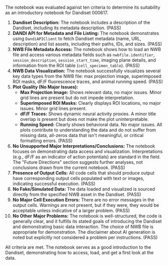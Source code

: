 The notebook was evaluated against ten criteria to determine its suitability as an introductory notebook for Dandiset 000617.

1.  **Dandiset Description:** The notebook includes a description of the Dandiset, including its metadata description. (PASS)
2.  **DANDI API for Metadata and File Listing:** The notebook demonstrates using `DandiAPIClient` to fetch Dandiset metadata (name, URL, description) and list assets, including their paths, IDs, and sizes. (PASS)
3.  **NWB File Metadata Access:** The notebook shows how to load an NWB file and access various metadata fields such as `nwbfile.identifier`, `session_description`, `session_start_time`, imaging plane details, and information from the ROI table (`cell_specimen_table`). (PASS)
4.  **NWB Data Visualization:** The notebook successfully visualizes several key data types from the NWB file: max projection image, superimposed ROI masks, dF/F fluorescence traces, and animal running speed. (PASS)
5.  **Plot Quality (No Major Issues):**
    *   **Max Projection Image:** Shows relevant data, no major issues. Minor grid lines are present but do not impede interpretation.
    *   **Superimposed ROI Masks:** Clearly displays ROI locations, no major issues. Minor grid lines present.
    *   **dF/F Traces:** Shows dynamic neural activity proxies. A minor title overlap is present but does not make the plot uninterpretable.
    *   **Running Speed:** Clearly shows behavioral data. No major issues.
    All plots contribute to understanding the data and do not suffer from missing data, all-zeros data that isn't meaningful, or critical formatting errors. (PASS)
6.  **No Unsupported Major Interpretations/Conclusions:** The notebook focuses on demonstrating data access and visualization. Interpretations (e.g., dF/F as an indicator of action potentials) are standard in the field. The "Future Directions" section suggests further analyses, not conclusions drawn from the current notebook. (PASS)
7.  **Presence of Output Cells:** All code cells that should produce output have corresponding output cells populated with text or images, indicating successful execution. (PASS)
8.  **No Fake/Simulated Data:** The data loaded and visualized is sourced directly from the specified NWB asset in the Dandiset. (PASS)
9.  **No Major Cell Execution Errors:** There are no error messages in the output cells. Warnings are not present, but if they were, they would be acceptable unless indicative of a larger problem. (PASS)
10. **No Other Major Problems:** The notebook is well-structured, the code is generally clear, and it fulfills its stated goals of introducing the Dandiset and demonstrating basic data interaction. The choice of NWB file is appropriate for demonstration. The disclaimer about AI generation is noted but explicitly not considered a problem per instructions. (PASS)

All criteria are met. The notebook serves as a good introduction to the Dandiset, demonstrating how to access, load, and get a first look at the data.
